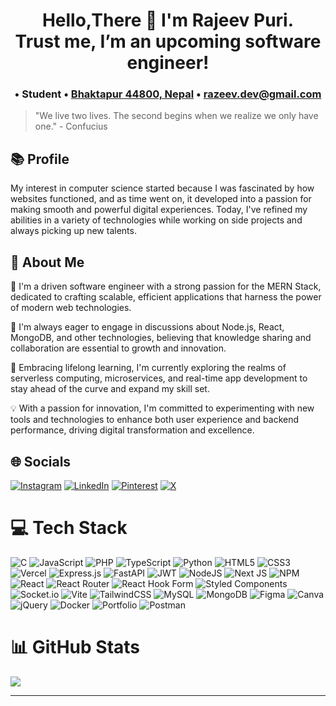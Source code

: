 # <center>Hello,There 👋 I'm Rajeev Puri. <br> Trust me, I’m an upcoming software engineer!</center>

### <center>• Student • [Bhaktapur 44800, Nepal](https://en.wikipedia.org/wiki/Bhaktapur) • [razeev.dev@gmail.com](mailto:razeev.dev@gmail.com)

</center>


> "We live two lives. The second begins when we realize we only have one." - Confucius

## 📚 Profile

 My interest in computer science started because I was fascinated by how websites functioned, and as time went on, it developed into a passion for making smooth and powerful digital experiences. Today, I've refined my abilities in a variety of technologies while working on side projects and always picking up new talents.

## 💫 About Me

🔭 I'm a driven software engineer with a strong passion for the MERN Stack, dedicated to crafting scalable, efficient applications that harness the power of modern web technologies.

💬 I'm always eager to engage in discussions about Node.js, React, MongoDB, and other technologies, believing that knowledge sharing and collaboration are essential to growth and innovation.

🌱 Embracing lifelong learning, I'm currently exploring the realms of serverless computing, microservices, and real-time app development to stay ahead of the curve and expand my skill set.

💡 With a passion for innovation, I'm committed to experimenting with new tools and technologies to enhance both user experience and backend performance, driving digital transformation and excellence.

## 🌐 Socials

[![Instagram](https://img.shields.io/badge/Instagram-%23E4405F.svg?logo=Instagram&logoColor=white)](https://instagram.com/razeev.asnx) [![LinkedIn](https://img.shields.io/badge/LinkedIn-%230077B5.svg?logo=linkedin&logoColor=white)](https://linkedin.com/in/razeevasnx) [![Pinterest](https://img.shields.io/badge/Pinterest-%23E60023.svg?logo=Pinterest&logoColor=white)](https://pinterest.com/razeevpuree) [![X](https://img.shields.io/badge/X-black.svg?logo=X&logoColor=white)](https://x.com/about_razeev)

# 💻 Tech Stack

![C](https://img.shields.io/badge/c-%2300599C.svg?style=flat&logo=c&logoColor=white) ![JavaScript](https://img.shields.io/badge/javascript-%23323330.svg?style=flat&logo=javascript&logoColor=%23F7DF1E) ![PHP](https://img.shields.io/badge/php-%23777BB4.svg?style=flat&logo=php&logoColor=white) ![TypeScript](https://img.shields.io/badge/typescript-%23007ACC.svg?style=flat&logo=typescript&logoColor=white) ![Python](https://img.shields.io/badge/python-3670A0?style=flat&logo=python&logoColor=ffdd54) ![HTML5](https://img.shields.io/badge/html5-%23E34F26.svg?style=flat&logo=html5&logoColor=white) ![CSS3](https://img.shields.io/badge/css3-%231572B6.svg?style=flat&logo=css3&logoColor=white) ![Vercel](https://img.shields.io/badge/vercel-%23000000.svg?style=flat&logo=vercel&logoColor=white) ![Express.js](https://img.shields.io/badge/express.js-%23404d59.svg?style=flat&logo=express&logoColor=%2361DAFB) ![FastAPI](https://img.shields.io/badge/FastAPI-005571?style=flat&logo=fastapi) ![JWT](https://img.shields.io/badge/JWT-black?style=flat&logo=JSON%20web%20tokens) ![NodeJS](https://img.shields.io/badge/node.js-6DA55F?style=flat&logo=node.js&logoColor=white) ![Next JS](https://img.shields.io/badge/Next-black?style=flat&logo=next.js&logoColor=white) ![NPM](https://img.shields.io/badge/NPM-%23CB3837.svg?style=flat&logo=npm&logoColor=white) ![React](https://img.shields.io/badge/react-%2320232a.svg?style=flat&logo=react&logoColor=%2361DAFB) ![React Router](https://img.shields.io/badge/React_Router-CA4245?style=flat&logo=react-router&logoColor=white) ![React Hook Form](https://img.shields.io/badge/React%20Hook%20Form-%23EC5990.svg?style=flat&logo=reacthookform&logoColor=white) ![Styled Components](https://img.shields.io/badge/styled--components-DB7093?style=flat&logo=styled-components&logoColor=white) ![Socket.io](https://img.shields.io/badge/Socket.io-black?style=flat&logo=socket.io&badgeColor=010101) ![Vite](https://img.shields.io/badge/vite-%23646CFF.svg?style=flat&logo=vite&logoColor=white) ![TailwindCSS](https://img.shields.io/badge/tailwindcss-%2338B2AC.svg?style=flat&logo=tailwind-css&logoColor=white) ![MySQL](https://img.shields.io/badge/mysql-4479A1.svg?style=flat&logo=mysql&logoColor=white) ![MongoDB](https://img.shields.io/badge/MongoDB-%234ea94b.svg?style=flat&logo=mongodb&logoColor=white) ![Figma](https://img.shields.io/badge/figma-%23F24E1E.svg?style=flat&logo=figma&logoColor=white) ![Canva](https://img.shields.io/badge/Canva-%2300C4CC.svg?style=flat&logo=Canva&logoColor=white) ![jQuery](https://img.shields.io/badge/jquery-%230769AD.svg?style=flat&logo=jquery&logoColor=white) ![Docker](https://img.shields.io/badge/docker-%230db7ed.svg?style=flat&logo=docker&logoColor=white) ![Portfolio](https://img.shields.io/badge/Portfolio-%23000000.svg?style=flat&logo=firefox&logoColor=#FF7139) ![Postman](https://img.shields.io/badge/Postman-FF6C37?style=flat&logo=postman&logoColor=white)

# 📊 GitHub Stats

![](https://github-readme-stats.vercel.app/api/top-langs/?username=razeevascx&theme=dark&hide_border=false&include_all_commits=true&count_private=true&layout=compact)

---